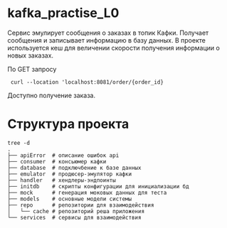 # kafka_practise_L0

Сервис эмулирует сообщения о заказах в топик Кафки. Получает сообщения и записывает информацию в базу данных. В проекте используется кеш для величении скорости получения информации о новых заказах.

По GET запросу
```
 curl --location 'localhost:8081/order/{order_id}
```
Доступно получение заказа.

# Структура проекта
```
tree -d
.
├── apiError  # описание ошибок api
├── consumer  # консьюмер кафки
├── database  # подключбение к базе данных
├── emulator  # продюсер-эмулятор кафки
├── handler   # хендлеры-эндпоинты
├── initdb    # скрипты конфигурации для инициализации бд
├── mock      # генерация моковых данных для теста
├── models    # основные модели системы
├── repo      # репозитории для взаимодействия
│   └── cache # репозиторий реша приложения 
└── services  # сервисы для взаимодействия
```

